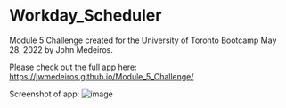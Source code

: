 # Workday_Scheduler

Module 5 Challenge created for the University of Toronto Bootcamp May 28, 2022 by John Medeiros.

Please check out the full app here: https://jwmedeiros.github.io/Module_5_Challenge/

Screenshot of app: ![image](https://user-images.githubusercontent.com/44784107/170848361-c976a501-1b71-47e0-9809-ef7fdf82b7e6.png)
